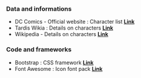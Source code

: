 ### Data and informations ###
* DC Comics - Official website : Character list [**Link**](http://www.dccomics.com/characters)
* Tardis Wikia : Details on characters [**Link**](http://tardis.wikia.com/wiki/)
* Wikipedia - Details on characters [**Link**](https://www.wikipedia.org/)

### Code and frameworks ###
* Bootstrap : CSS framework [**Link**](http://getbootstrap.com)
* Font Awesome : Icon font pack [**Link**](http://fontawesome.io/)
